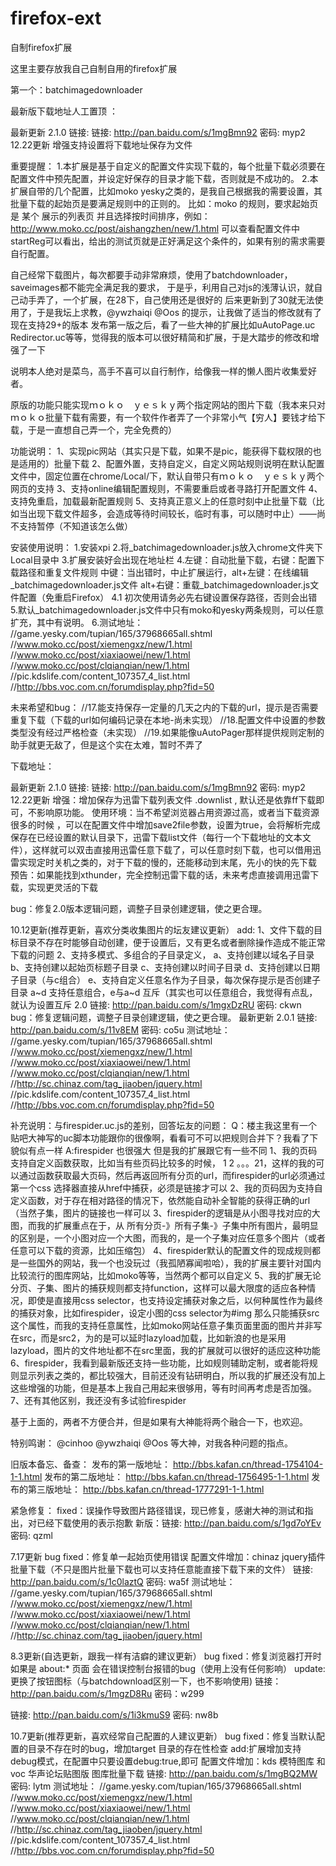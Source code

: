 # firefox-ext
自制firefox扩展

这里主要存放我自己自制自用的firefox扩展

第一个：batchimagedownloader

最新版下载地址人工置顶 ：

最新更新 2.1.0 链接: 链接: http://pan.baidu.com/s/1mgBmn92 密码: myp2  12.22更新
增强支持设置将下载地址保存为文件




重要提醒：
1.本扩展是基于自定义的配置文件实现下载的，每个批量下载必须要在配置文件中预先配置，并设定好保存的目录才能下载，否则就是不成功的。
2.本扩展自带的几个配置，比如moko yesky之类的，是我自己根据我的需要设置，其批量下载的起始页是要满足规则中的正则的。
比如：moko 的规则，要求起始页是 某个 展示的列表页 并且选择按时间排序，例如：http://www.moko.cc/post/aishangzhen/new/1.html
可以查看配置文件中startReg可以看出，给出的测试页就是正好满足这个条件的，如果有别的需求需要自行配置。

自己经常下载图片，每次都要手动非常麻烦，使用了batchdownloader，saveimages都不能完全满足我的要求，
于是乎，利用自己对js的浅薄认识，就自己动手弄了，一个扩展，在28下，自己使用还是很好的
后来更新到了30就无法使用了，于是我坛上求教，@ywzhaiqi  @Oos 的提示，让我做了适当的修改就有了现在支持29+的版本
发布第一版之后，看了一些大神的扩展比如uAutoPage.uc Redirector.uc等等，觉得我的版本可以很好精简和扩展，于是大踏步的修改和增强了一下

说明本人绝对是菜鸟，高手不喜可以自行制作，给像我一样的懒人图片收集爱好者。

原版的功能只能实现ｍｏｋｏ　ｙｅｓｋｙ两个指定网站的图片下载（我本来只对ｍｏｋｏ批量下载有需要，有一个软件作者弄了一个非常小气【穷人】要钱才给下载，于是一直想自己弄一个，完全免费的）

功能说明：
1、实现pic网站（其实只是下载，如果不是pic，能获得下载权限的也是适用的）批量下载
2、配置外置，支持自定义，自定义网站规则说明在默认配置文件中，固定位置在chrome/Local/下，默认自带只有ｍｏｋｏ　ｙｅｓｋｙ两个网页的支持
3、支持online编辑配置规则，不需要重启或者寻路打开配置文件
4、支持免重启，加载最新配置规则
5、支持真正意义上的任意时刻中止批量下载（比如当出现下载文件超多，会造成等待时间较长，临时有事，可以随时中止）——尚不支持暂停（不知道该怎么做）


安装使用说明：
1.安装xpi
2.将_batchimagedownloader.js放入chrome文件夹下Local目录中
3.扩展安装好会出现在地址栏
4.左键：自动批量下载，右键：配置下载路径和重复文件规则
中键：当出错时，中止扩展运行，alt+左键：在线编辑_batchimagedownloader.js文件
alt+右键：重载_batchimagedownloader.js文件配置（免重启Firefox）
4.1 初次使用请务必先右键设置保存路径，否则会出错
5.默认_batchimagedownloader.js文件中只有moko和yesky两条规则，可以任意扩充，其中有说明。
6.测试地址：
//game.yesky.com/tupian/165/37968665all.shtml
//www.moko.cc/post/xiemengxz/new/1.html
//www.moko.cc/post/xiaxiaowei/new/1.html
//www.moko.cc/post/clqianqian/new/1.html
//pic.kdslife.com/content_107357_4_list.html
//http://bbs.voc.com.cn/forumdisplay.php?fid=50

未来希望和bug：
//17.能支持保存一定量的几天之内的下载的url，提示是否需要重复下载（下载的url如何编码记录在本地-尚未实现）
//18.配置文件中设置的参数类型没有经过严格检查（未实现）
//19.如果能像uAutoPager那样提供规则定制的助手就更无敌了，但是这个实在太难，暂时不弄了


下载地址：

最新更新 2.1.0 链接: 链接: http://pan.baidu.com/s/1mgBmn92 密码: myp2  12.22更新
增强：增加保存为迅雷下载列表文件 .downlist , 默认还是依靠ff下载即可，不影响原功能。
使用环境：当不希望浏览器占用资源过高，或者当下载资源很多的时候 ，可以在配置文件中增加save2file参数，设置为true，会将解析完成保存在已经设置的默认目录下，迅雷下载list文件（每行一个下载地址的文本文件），这样就可以双击直接用迅雷任意下载了，可以任意时刻下载，也可以借用迅雷实现定时关机之类的，对于下载的慢的，还能移动到末尾，先小的快的先下载
预告：如果能找到xthunder，完全控制迅雷下载的话，未来考虑直接调用迅雷下载，实现更灵活的下载

bug：修复2.0版本逻辑问题，调整子目录创建逻辑，使之更合理。


10.12更新(推荐更新，喜欢分类收集图片的坛友建议更新）
add:
1、文件下载的目标目录不存在时能够自动创建，便于设置后，又有更名或者删除操作造成不能正常下载的问题
2、支持多模式、多组合的子目录定义，
a、支持创建以域名子目录
b、支持创建以起始页标题子目录
c、支持创建以时间子目录
d、支持创建以日期子目录（与c组合）
e、支持自定义任意名作为子目录，每次保存提示是否创建子目录
a~d 支持任意组合，e与a~d 互斥（其实也可以任意组合，我觉得有点乱，就认为设置互斥
2.0 链接: http://pan.baidu.com/s/1mgxDzRU 密码: ckwn
bug：修复逻辑问题，调整子目录创建逻辑，使之更合理。
最新更新 2.0.1 链接: http://pan.baidu.com/s/11v8EM 密码: co5u
测试地址：
//game.yesky.com/tupian/165/37968665all.shtml
//www.moko.cc/post/xiemengxz/new/1.html
//www.moko.cc/post/xiaxiaowei/new/1.html
//www.moko.cc/post/clqianqian/new/1.html
//http://sc.chinaz.com/tag_jiaoben/jquery.html
//pic.kdslife.com/content_107357_4_list.html
//http://bbs.voc.com.cn/forumdisplay.php?fid=50

补充说明：与firespider.uc.js的差别，回答坛友的问题：
Q：楼主我这里有一个贴吧大神写的uc脚本功能跟你的很像啊，看看可不可以把规则合并下？我看了下貌似有点一样
A:firespider 也很强大
但是我的扩展跟它有一些不同
1、我的页码支持自定义函数获取，比如当有些页码比较多的时候， 1 2 。。。21，这样的我的可以通过函数获取最大页码，然后再返回所有分页的url，而firespider的url必须通过第一个css 选择器直接从href中捕获，必须是链接才可以
2、我的页码因为支持自定义函数，对于存在相对路径的情况下，依然能自动补全智能的获得正确的url（当然子集，图片的链接也一样可以
3、firespider的逻辑是从小图寻找对应的大图，而我的扩展重点在于，从 所有分页-》所有子集-》子集中所有图片，最明显的区别是，一个小图对应一个大图，而我的，是一个子集对应任意多个图片（或者任意可以下载的资源，比如压缩包）
4、firespider默认的配置文件的现成规则都是一些国外的网站，我一个也没玩过（我孤陋寡闻啦哈），我的扩展主要针对国内比较流行的图库网站，比如moko等等，当然两个都可以自定义
5、我的扩展无论分页、子集、图片的捕获规则都支持function，这样可以最大限度的适应各种情况，即使是直接用css selector，也支持设定捕获对象之后，以何种属性作为最终的捕获对象，比如firespider，设定小图的css selector为#img 那么只能捕获src这个属性，而我的支持任意属性，比如moko网站任意子集页面里面的图片并非写在src，而是src2，为的是可以延时lazyload加载，比如新浪的也是采用lazyload，图片的文件地址都不在src里面，我的扩展就可以很好的适应这种功能
6、firespider，我看到最新版还支持一些功能，比如规则辅助定制，或者能将规则显示列表之类的，都比较强大，目前还没有钻研明白，所以我的扩展还没有加上这些增强的功能，但是基本上我自己用起来很够用，等有时间再考虑是否加强。
7、还有其他区别，我还没有多试验firespider

基于上面的，两者不方便合并，但是如果有大神能将两个融合一下，也欢迎。

特别鸣谢：
@cinhoo @ywzhaiqi @Oos 等大神，对我各种问题的指点。

旧版本备忘、备查：
发布的第一版地址：
http://bbs.kafan.cn/thread-1754104-1-1.html
发布的第二版地址：
http://bbs.kafan.cn/thread-1756495-1-1.html
发布的第三版地址：
http://bbs.kafan.cn/thread-1777291-1-1.html

紧急修复：
fixed：误操作导致图片路径错误，现已修复，感谢大神的测试和指出，对已经下载使用的表示抱歉
新版：链接: http://pan.baidu.com/s/1gd7oYEv 密码: qzml

7.17更新
bug fixed：修复单一起始页使用错误
配置文件增加：chinaz jquery插件批量下载（不只是图片批量下载也可以支持任意能直接下载下来的文件）
链接: http://pan.baidu.com/s/1c0laztQ 密码: wa5f
测试地址：
//game.yesky.com/tupian/165/37968665all.shtml
//www.moko.cc/post/xiemengxz/new/1.html
//www.moko.cc/post/xiaxiaowei/new/1.html
//www.moko.cc/post/clqianqian/new/1.html
//http://sc.chinaz.com/tag_jiaoben/jquery.html

8.3更新(自选更新，跟我一样有洁癖的建议更新）
bug fixed：修复浏览器打开时如果是 about:* 页面 会在错误控制台报错的bug（使用上没有任何影响）
update:更换了按钮图标（与batchdownload区别一下，也不影响使用)
链接：http://pan.baidu.com/s/1mgzD8Ru 密码：w299


链接: http://pan.baidu.com/s/1i3kmuS9 密码: nw8b

10.7更新(推荐更新，喜欢经常自己配置的人建议更新）
bug fixed：修复当默认配置的目录不存在时的bug，增加target 目录的存在性检查
add:扩展增加支持debug模式，在配置中只要设置debug:true,即可
配置文件增加：kds 模特图库 和voc 华声论坛贴图版 图库批量下载
链接: http://pan.baidu.com/s/1mgBQ2MW 密码: lytm
测试地址：
//game.yesky.com/tupian/165/37968665all.shtml
//www.moko.cc/post/xiemengxz/new/1.html
//www.moko.cc/post/xiaxiaowei/new/1.html
//www.moko.cc/post/clqianqian/new/1.html
//http://sc.chinaz.com/tag_jiaoben/jquery.html
//pic.kdslife.com/content_107357_4_list.html
//http://bbs.voc.com.cn/forumdisplay.php?fid=50
